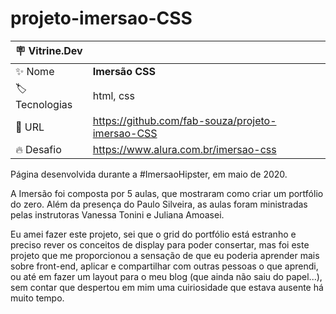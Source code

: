 # projeto-imersao-CSS

| :placard: Vitrine.Dev |     |
| -------------  | --- |
| :sparkles: Nome        | **Imersão CSS**
| :label: Tecnologias | html, css
| :rocket: URL         | https://github.com/fab-souza/projeto-imersao-CSS
| :fire: Desafio     | https://www.alura.com.br/imersao-css


Página desenvolvida durante a #ImersaoHipster, em maio de 2020.

A Imersão foi composta por 5 aulas, que mostraram como criar um portfólio do zero.
Além da presença do Paulo Silveira, as aulas foram ministradas pelas instrutoras Vanessa Tonini e Juliana Amoasei.

Eu amei fazer este projeto, sei que o grid do portfólio está estranho e preciso rever os conceitos de display para poder consertar, mas foi este projeto que me proporcionou a sensação de que eu poderia aprender mais sobre front-end, aplicar e compartilhar com outras pessoas o que aprendi, ou até em fazer um layout para o meu blog (que ainda não saiu do papel...), sem contar que despertou em mim uma cuiriosidade que estava ausente há muito tempo.
